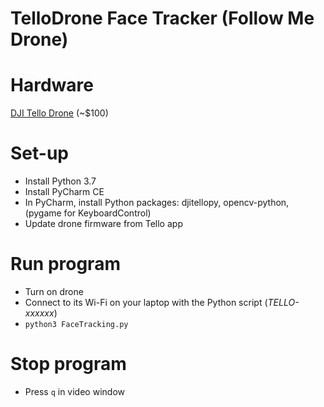 # TelloDrone Face Tracker (Follow Me Drone)

# Hardware
[DJI Tello Drone](http://store.dji.com/product/tello) (~$100) <br>

# Set-up
- Install Python 3.7
- Install PyCharm CE
- In PyCharm, install Python packages: djitellopy, opencv-python, (pygame for KeyboardControl)
- Update drone firmware from Tello app

# Run program
- Turn on drone
- Connect to its Wi-Fi on your laptop with the Python script (_TELLO-xxxxxx_)
- `python3 FaceTracking.py`

# Stop program
- Press `q` in video window
